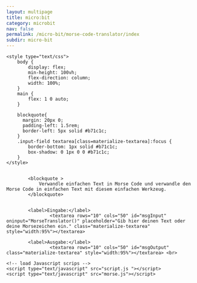 ```yaml
---
layout: multipage
title: micro:bit
category: microbit
nav: false
permalink: /micro-bit/morse-code-translator/index
subdir: micro-bit
---
```


	<style type="text/css">
		body {
			display: flex;
			min-height: 100vh;
			flex-direction: column;
			width: 100%;
		}
		main {
			flex: 1 0 auto;
		}

		blockquote{
		  margin: 20px 0;
		  padding-left: 1.5rem;
		  border-left: 5px solid #b71c1c;
		}
		.input-field textarea[class=materialize-textarea]:focus {
			border-bottom: 1px solid #b71c1c;
			box-shadow: 0 1px 0 0 #b71c1c;
		}
    </style>


			<blockquote >
				Verwandle einfachen Text in Morse Code und verwandle den Morse Code in einfachen Text mit diesem einfachen Werkzeug.
			</blockquote>


			<label>Eingabe:</label>
					<textarea rows="10" cols="50" id="msgInput" oninput="MorseTranslator()" placeholder="Gib hier deinen Text oder deine Morsezeichen ein." class="materialize-textarea" style="width:95%"></textarea>

			<label>Ausgabe:</label>
					<textarea rows="10" cols="50" id="msgOutput" class="materialize-textarea" style="width:95%"></textarea> <br>

	<!-- load Javascript scrips -->
	<script type="text/javascript" src="script.js "></script>
	<script type="text/javascript" src="morse.js"></script>
